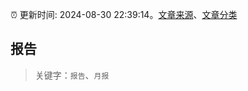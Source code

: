 :alarm_clock: 更新时间: 2024-08-30 22:39:14。[文章来源](/README.md)、[文章分类](/TAGS.md)

## 报告


> 关键字：`报告`、`月报`




